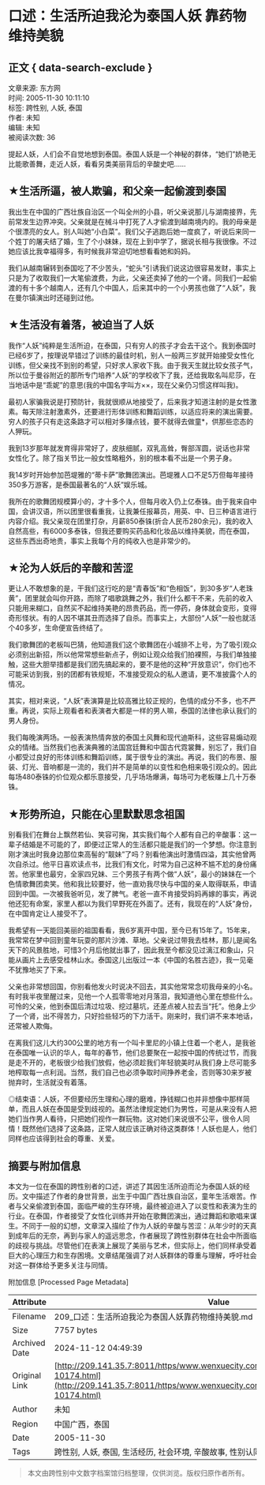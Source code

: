 # 口述：生活所迫我沦为泰国人妖 靠药物维持美貌

## 正文 { data-search-exclude }


文章来源: 东方网  
时间: 2005-11-30 10:11:10  
标签: 跨性别, 人妖, 泰国  
作者: 未知  
编辑: 未知  
被阅读次数: 36  

提起人妖，人们会不自觉地想到泰国。泰国人妖是一个神秘的群体，“她们”娇艳无比能歌善舞，走近人妖，看看另类美丽背后的辛酸史吧…… 

## ★生活所逼，被人欺骗，和父亲一起偷渡到泰国

我出生在中国的广西壮族自治区一个叫全州的小县，听父亲说那儿与湖南接界，先前常发生边界冲突。父亲就是在械斗中打死了人才偷渡到越南境内的。我的母亲是个很漂亮的女人。别人叫她“小白菜”。我们父子逃跑后她一度疯了，听说后来同一个姓丁的屠夫结了婚，生了个小妹妹，现在上到中学了，据说长相与我很像。不过她应该比我幸福得多，有时候我非常迫切地想看看她和妈妈。 

我们从越南辗转到泰国吃了不少苦头，“蛇头”引诱我们说这边很容易发财，事实上只是为了收取我们一大笔偷渡费，为此，父亲还卖掉了他的一个肾。同我们一起偷渡的有十多个越南人，还有几个中国人，后来其中的一个小男孩也做了“人妖”，我在曼尔镇演出时还碰到过他。 

## ★生活没有着落，被迫当了人妖

我作“人妖”纯粹是生活所迫，在泰国，只有穷人的孩子才会去干这个。我到泰国时已经6岁了，按理说早错过了训练的最佳时机，别人一般两三岁就开始接受女性化训练，但父亲找不到别的希望，只好求人家收下我。由于我天生就比较女孩子气，所以位于曼谷附近的那所专门培养“人妖”的学校收下了我，还给我取名叫尼莎，在当地话中是“乖妮”的意思(我的中国名字叫方××，现在父亲仍习惯这样叫我)。 

最初人家骗我说是打预防针，我就很顺从地接受了，后来我才知道注射的是女性激素。每天除注射激素外，还要进行形体训练和舞蹈训练，以适应将来的演出需要。穷人的孩子只有走这条路才可以相对多赚点钱，要不就得去做童\*，供那些恋态的人狎玩。 

我到13岁那年就发育得非常好了，皮肤细腻，双乳高耸，臀部浑圆，说话也非常女性化了。除了指关节比一般女性略粗外，别的根本看不出是一个男子身。 

我14岁时开始参加芭堤雅的“蒂卡萨”歌舞团演出。芭堤雅人口不足5万但每年接待350多万游客，是泰国最著名的“人妖”娱乐城。 

我所在的歌舞团规模算小的，才十多个人，但每月收入仍上亿泰铢。由于我来自中国，会讲汉语，所以团里很看重我，让我兼任报幕员，用英、中、日三种语言进行内容介绍。我父亲现在团里打杂，月薪850泰铢(折合人民币280余元)，我的收入自然高些，有6000多泰铢，但我还要购买药品和化妆品以维持美貌，而在泰国，这些东西出奇地贵，事实上我每个月的纯收入也是非常少的。 

## ★沦为人妖后的辛酸和苦涩

更让人不敢想象的是，干我们这行吃的是“青春饭”和“色相饭”，到30多岁“人老珠黄”，团里就会叫你开路，而除了唱歌跳舞之外，我们什么都干不来，先前的收入只能用来糊口，自然买不起维持美艳的昂贵药品，而一停药，身体就会变形，变得奇形怪状。有的人因不堪其丑而选择了自杀。而事实上，大部份“人妖”一般也就活个40多岁，生命便宣告终结了。 

我们歌舞团的老板叫巴猜，他知道我们这个歌舞团在小城排不上号，为了吸引观众必须别出新招，所以他常常想些新点子，例如让观众给我们拍裸照，与我们单独接触，这些大胆举措都是我们团先搞起来的，要不是他的这种“开放意识”，你们也不可能采访到我，别的团都有铁规矩，不准接受观众的私人邀请，更不准披露个人的情况。 

其实，相对来说，“人妖”表演算是比较高雅比较正规的，色情的成分不多，也不严重。再说，实际上观看者和表演者大都是一样的男人嘛，泰国的法律也承认我们的男人身份。 

我们每晚演两场。一般表演热情奔放的泰国土风舞和现代迪斯科，这些容易煽动观众的情绪。当然我们也表演典雅的法国宫廷舞和中国古代霓裳舞，别忘了，我们自小都受过良好的形体训练和舞蹈训练，属于很专业的演出。再说，我们的布景、服装、灯光、音响都是一流的，我们并不是简单的以变性和色相来吸引观众的。因此每场480泰铢的价位观众都乐意接受，几乎场场爆满，每场可为老板赚上几十万泰铢。 

## ★形势所迫，只能在心里默默思念祖国

别看我们在舞台上飘然若仙、笑容可掬，其实我们每个人都有自己的辛酸事：这一辈子结婚是不可能的了，即便过正常人的生活都只能是我们的一个梦想。你注意到刚才演出时我身边那位束高髻的“靓妹”了吗？别看他演出时激情四溢，其实他曾两次自杀过。他平日喜欢读点书，比我们有文化，时常为自己这种不尴不尬的身份痛苦。他家里也最穷，全家四兄妹、三个男孩子有两个做“人妖”，最小的妹妹在一个色情歌舞团卖笑。他和我比较要好，他一直劝我尽快与中国的亲人取得联系，申请回到中国。一次被我爸听见，发了脾气。老爸一直不肯接受妈妈再嫁的事实，再说他还犯有命案，家里人都以为我们早野死在外面了。还有，我现在的“人妖”身份，在中国肯定让人接受不了。 

我希望有一天能回美丽的祖国看看，我6岁离开中国，至今已有15年了。15年来，我常常在梦中回到童年玩耍的那片沙滩、草地。父亲说过带我去桂林，那儿是闻名天下的风景胜地，可惜3个月后他就出事了，因此我至今都没见过漓江和象山，只能从画片上去感受桂林山水。泰国这儿出版过一本《中国的名胜古迹》，我一见毫不犹豫地买了下来。 

父亲也非常想回国，你别看他发火时说决不回去，其实他常常念叨我母亲的小名。有时我半夜里醒过来，见他一个人孤零零地对月落泪，我知道他心里在想些什么。可怜的父亲，他到泰国后清过垃圾、挖过墓坑，还差点被人拉去当“托”。他身上少了一个肾，出不得苦力，只好捡些轻巧的下力活干。刚来时，我们讲不来本地话，还常被人欺侮。 

在离我们这儿大约300公里的地方有一个叫卡里尼的小镇上住着一个老人，是我爸在泰国唯一认识的华人，每年的春节，他们总要聚在一起按中国的传统过节，而我是走不开的，老板很少给我们放假，他必须趁我们年轻貌美时从我们身上尽可能多地榨取每一点利润。当然，我们自己也必须争取时间挣养老金，否则等30来岁被抛弃时，生活就没有着落。 

◎结束语：人妖，不但要经历生理和心理的磨难，挣钱糊口也并非想像中那样简单，而且人妖在泰国是受到歧视的。虽然法律规定她们为男性，可是从来没有人把她们当作男人看待，只把她们视作一群玩物。这对她们来说很不公平，很令人同情！既然他们选择了这条路，正常人就应该正确对待这类群体！人妖也是人，他们同样也应该得到社会的尊重、关爱。

## 摘要与附加信息

<!-- tcd_abstract -->
本文为一位在泰国的跨性别者的口述，讲述了其因生活所迫而沦为泰国人妖的经历。文中描述了作者的身世背景，出生于中国广西壮族自治区，童年生活艰苦。作者与父亲偷渡到泰国，面临严峻的生存环境，最终被迫进入了以变性和表演为生的行业。在泰国，作者接受了女性化训练并开始在歌舞团演出，通过舞蹈和歌唱来谋生。不同于一般的幻想，文章深入描绘了作为人妖的辛酸与苦涩：从年少时的天真到成年后的无奈，再到与家人的遥远思念，作者展现了跨性别群体在社会中所面临的歧视与挑战。尽管他们在表演上展现了美丽与艺术，但实际上，他们同样承受着巨大的心理压力和生存困境。文章结尾强调了对人妖群体的尊重与理解，呼吁社会对这一群体给予更多关注与同情。
<!-- tcd_abstract_end -->

附加信息 [Processed Page Metadata]

| Attribute       | Value                                  |
|-----------------|----------------------------------------|
| Filename        | 209_口述：生活所迫我沦为泰国人妖靠药物维持美貌.md                             |
| Size            | 7757 bytes                           |
| Archived Date   | 2024-11-12 04:49:39                             |
| Original Link   | [http://209.141.35.7:8011/https/www.wenxuecity.com/news/2005/11/30/socialnews-10174.html](http://209.141.35.7:8011/https/www.wenxuecity.com/news/2005/11/30/socialnews-10174.html)                       |
| Author          | 未知                               |
| Region          | 中国广西，泰国                               |
| Date            | 2005-11-30                                 |
| Tags            | 跨性别, 人妖, 泰国, 生活经历, 社会环境, 辛酸故事, 性别认同                                 |
>
> 本文由跨性别中文数字档案馆归档整理，仅供浏览。版权归原作者所有。
>